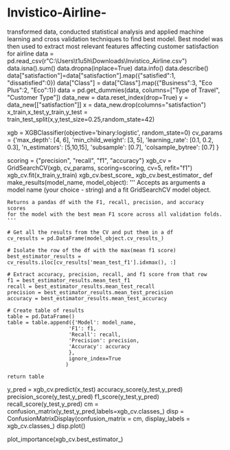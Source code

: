 # Invistico-Airline-
transformed data, conducted statistical analysis and applied machine learning and cross validation techniques to find best model. Best model was then used to extract most relevant features affecting customer satisfaction for airline
data = pd.read_csv(r"C:\Users\t1u5h\Downloads\Invistico_Airline.csv")
data.isna().sum()
data.dropna(inplace=True)
data.info()
data.describe()
data["satisfaction"]=data["satisfaction"].map({"satisfied":1, "dissatisfied":0})
data["Class"] = data["Class"].map({"Business":3, "Eco Plus":2, "Eco":1})
data = pd.get_dummies(data, columns=["Type of Travel", "Customer Type"])
data_new = data.reset_index(drop=True)
y = data_new[["satisfaction"]]
x = data_new.drop(columns="satisfaction")
x_train,x_test,y_train,y_test = train_test_split(x,y,test_size=0.25,random_state=42)

xgb = XGBClassifier(objective='binary:logistic', random_state=0)
cv_params = {'max_depth': [4, 6],
              'min_child_weight': [3, 5],
              'learning_rate': [0.1, 0.2, 0.3],
              'n_estimators': [5,10,15],
              'subsample': [0.7],
              'colsample_bytree': [0.7]
              }

scoring = {"precision", "recall", "f1", "accuracy"}
xgb_cv = GridSearchCV(xgb, cv_params, scoring=scoring, cv=5, refit="f1")
xgb_cv.fit(x_train,y_train)
xgb_cv.best_score_
xgb_cv.best_estimator_
def make_results(model_name, model_object):
    '''
    Accepts as arguments a model name (your choice - string) and
    a fit GridSearchCV model object.
  
    Returns a pandas df with the F1, recall, precision, and accuracy scores
    for the model with the best mean F1 score across all validation folds.  
    '''

    # Get all the results from the CV and put them in a df
    cv_results = pd.DataFrame(model_object.cv_results_)

    # Isolate the row of the df with the max(mean f1 score)
    best_estimator_results = cv_results.iloc[cv_results['mean_test_f1'].idxmax(), :]

    # Extract accuracy, precision, recall, and f1 score from that row
    f1 = best_estimator_results.mean_test_f1
    recall = best_estimator_results.mean_test_recall
    precision = best_estimator_results.mean_test_precision
    accuracy = best_estimator_results.mean_test_accuracy
  
    # Create table of results
    table = pd.DataFrame()
    table = table.append({'Model': model_name,
                        'F1': f1,
                        'Recall': recall,
                        'Precision': precision,
                        'Accuracy': accuracy
                        },
                        ignore_index=True
                       )
  
    return table

y_pred = xgb_cv.predict(x_test)
accuracy_score(y_test,y_pred)
precision_score(y_test,y_pred)
f1_score(y_test,y_pred)
recall_score(y_test,y_pred)
cm = confusion_matrix(y_test,y_pred,labels=xgb_cv.classes_)
disp = ConfusionMatrixDisplay(confusion_matrix = cm, display_labels = xgb_cv.classes_)
disp.plot()

plot_importance(xgb_cv.best_estimator_)
